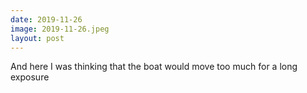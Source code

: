 ```yaml
---
date: 2019-11-26
image: 2019-11-26.jpeg
layout: post
---
```


And here I was thinking that the boat would move too much for a long exposure
